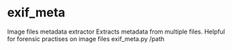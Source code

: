 # exif_meta
Image files metadata extractor
Extracts metadata from multiple files.
Helpful for forensic practises on image files 
    exif_meta.py /path
